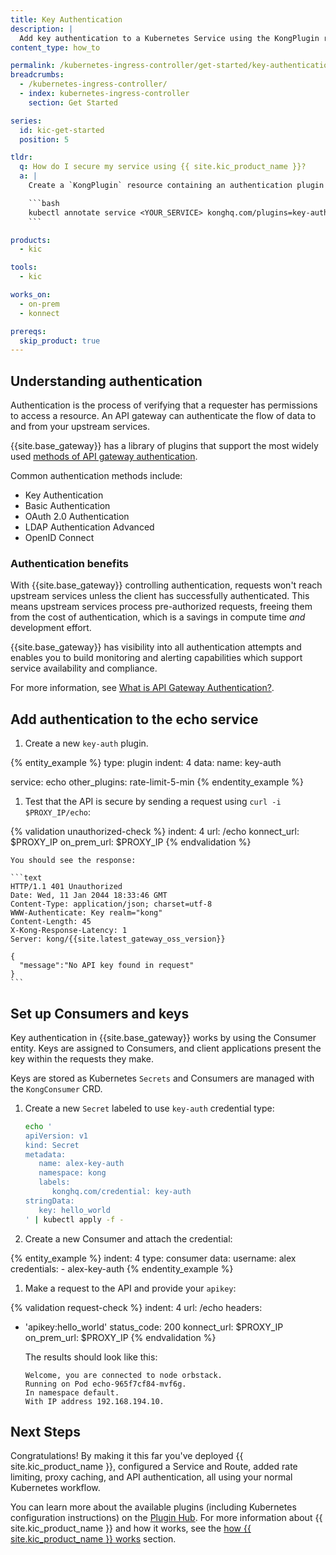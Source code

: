 ```yaml
---
title: Key Authentication
description: |
  Add key authentication to a Kubernetes Service using the KongPlugin resource
content_type: how_to

permalink: /kubernetes-ingress-controller/get-started/key-authentication/
breadcrumbs:
  - /kubernetes-ingress-controller/
  - index: kubernetes-ingress-controller
    section: Get Started

series:
  id: kic-get-started
  position: 5

tldr:
  q: How do I secure my service using {{ site.kic_product_name }}?
  a: |
    Create a `KongPlugin` resource containing an authentication plugin configuration and annotate your Kubernetes service with the plugin name

    ```bash
    kubectl annotate service <YOUR_SERVICE> konghq.com/plugins=key-auth
    ```

products:
  - kic

tools:
  - kic

works_on:
  - on-prem
  - konnect

prereqs:
  skip_product: true
---
```


## Understanding authentication

Authentication is the process of verifying that a requester has permissions to access a resource. An API gateway can authenticate the flow of data to and from your upstream services. 

{{site.base_gateway}} has a library of plugins that support the most widely used [methods of API gateway authentication](/plugins/?category=authentication). 

Common authentication methods include:
* Key Authentication
* Basic Authentication
* OAuth 2.0 Authentication
* LDAP Authentication Advanced
* OpenID Connect

### Authentication benefits

With {{site.base_gateway}} controlling authentication, requests won't reach upstream services unless the client has successfully authenticated. This means upstream services process pre-authorized requests, freeing them from the cost of authentication, which is a savings in compute time *and* development effort.

{{site.base_gateway}} has visibility into all authentication attempts and enables you to build monitoring and alerting capabilities which support service availability and compliance. 

For more information, see [What is API Gateway Authentication?](https://konghq.com/learning-center/api-gateway/api-gateway-authentication).

## Add authentication to the echo service

1. Create a new `key-auth` plugin.

{% entity_example %}
type: plugin
indent: 4
data:
  name: key-auth
  
  service: echo
  other_plugins: rate-limit-5-min
{% endentity_example %}

1. Test that the API is secure by sending a request using `curl -i $PROXY_IP/echo`:

{% validation unauthorized-check %}
indent: 4
url: /echo
konnect_url: $PROXY_IP
on_prem_url: $PROXY_IP
{% endvalidation %}

    You should see the response:

    ```text
    HTTP/1.1 401 Unauthorized
    Date: Wed, 11 Jan 2044 18:33:46 GMT
    Content-Type: application/json; charset=utf-8
    WWW-Authenticate: Key realm="kong"
    Content-Length: 45
    X-Kong-Response-Latency: 1
    Server: kong/{{site.latest_gateway_oss_version}}

    {
      "message":"No API key found in request"
    }
    ```

## Set up Consumers and keys 

Key authentication in {{site.base_gateway}} works by using the Consumer entity. Keys are assigned to Consumers, and client applications present the key within the requests they make.

Keys are stored as Kubernetes `Secrets` and Consumers are managed with the `KongConsumer` CRD.

1. Create a new `Secret` labeled to use `key-auth` credential type:

    ```bash
    echo '
    apiVersion: v1
    kind: Secret
    metadata:
       name: alex-key-auth
       namespace: kong
       labels:
          konghq.com/credential: key-auth
    stringData:
       key: hello_world
    ' | kubectl apply -f -
    ```

1. Create a new Consumer and attach the credential:

{% entity_example %}
indent: 4
type: consumer
data:
  username: alex
  credentials:
    - alex-key-auth
{% endentity_example %}

1. Make a request to the API and provide your `apikey`:

{% validation request-check %}
indent: 4
url: /echo
headers:
  - 'apikey:hello_world'
status_code: 200
konnect_url: $PROXY_IP
on_prem_url: $PROXY_IP
{% endvalidation %}

    The results should look like this:

    ```
    Welcome, you are connected to node orbstack.
    Running on Pod echo-965f7cf84-mvf6g.
    In namespace default.
    With IP address 192.168.194.10.
    ```

## Next Steps

Congratulations! By making it this far you've deployed {{ site.kic_product_name }}, configured a Service and Route, added rate limiting, proxy caching, and API authentication, all using your normal Kubernetes workflow.

You can learn more about the available plugins (including Kubernetes configuration instructions) on the [Plugin Hub](/plugins/). For more information about {{ site.kic_product_name }} and how it works, see the [how {{ site.kic_product_name }} works](/index/kubernetes-ingress-controller/#how-kic-works) section.